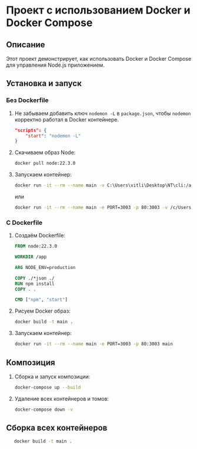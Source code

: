 # Проект с использованием Docker и Docker Compose

## Описание

Этот проект демонстрирует, как использовать Docker и Docker Compose для управления Node.js приложением.

## Установка и запуск

### Без Dockerfile

1. Не забываем добавить ключ `nodemon -L` в `package.json`, чтобы `nodemon` корректно работал в Docker контейнере.

    ```json
    "scripts": {
        "start": "nodemon -L"
    }
    ```

2. Скачиваем образ Node:

    ```sh
    docker pull node:22.3.0
    ```

3. Запускаем контейнер:

    ```sh
    docker run -it --rm --name main -v C:\Users\vitli\Desktop\NT\cli:/app -w /app node:22.3.0 /bin/bash
    ```

   или

    ```sh
    docker run -it --rm --name main -e PORT=3003 -p 80:3003 -v /c/Users/vitli/Desktop/NT/cli:/app -w /app node:22.3.0 /bin/bash
    ```

### С Dockerfile

1. Создаём Dockerfile:

    ```Dockerfile
    FROM node:22.3.0

    WORKDIR /app

    ARG NODE_ENV=production

    COPY ./*json ./
    RUN npm install
    COPY . .

    CMD ["npm", "start"]
    ```

2. Рисуем Docker образ:

    ```sh
    docker build -t main .
    ```

3. Запускаем контейнер:

    ```sh
    docker run -it --rm --name main -e PORT=3003 -p 80:3003 main
    ```

## Композиция

1. Сборка и запуск композиции:

    ```sh
    docker-compose up --build
    ```

2. Удаление всех контейнеров и томов:

    ```sh
    docker-compose down -v
    ```

## Сборка всех контейнеров
   ```sh
      docker build -t main .
  ```
